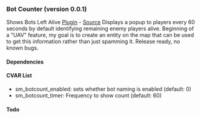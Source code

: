 ### Bot Counter (version 0.0.1)
Shows Bots Left Alive
[Plugin](plugins/botcount.smx?raw=true) - [Source](scripting/botcount.sp)
Displays a popup to players every 60 seconds by default identifying remaining enemy players alive. Beginning of a "UAV" feature, my goal is to create an entity on the map that can be used to get this information rather than just spamming it. Release ready, no known bugs.
#### Dependencies
#### CVAR List
 * sm_botcount_enabled: sets whether bot naming is enabled (default: 0)
 * sm_botcount_timer: Frequency to show count (default: 60)
#### Todo
